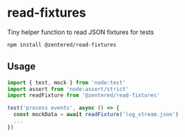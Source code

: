 # read-fixtures

Tiny helper function to read JSON fixtures for tests

```bash
npm install @zentered/read-fixtures
```

## Usage

```js
import { test, mock } from 'node:test'
import assert from 'node:assert/strict'
import readFixture from '@zentered/read-fixtures'

test('process events', async () => {
  const mockData = await readFixture('log_stream.json')
  ...
})
```
